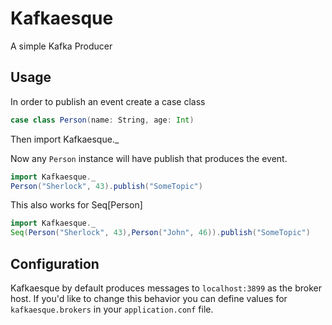# Kafkaesque

A simple Kafka Producer

## Usage

In order to publish an event create a case class
```Scala
case class Person(name: String, age: Int)
```

Then import Kafkaesque._

Now any ```Person``` instance will have publish that produces the event.

```Scala
import Kafkaesque._
Person("Sherlock", 43).publish("SomeTopic")
```
This also works for Seq[Person]

```Scala
import Kafkaesque._
Seq(Person("Sherlock", 43),Person("John", 46)).publish("SomeTopic")
```


## Configuration
Kafkaesque by default produces messages to ```localhost:3899``` as the broker host. If you'd like to change this behavior you can define values for ```kafkaesque.brokers``` in your ```application.conf``` file.
